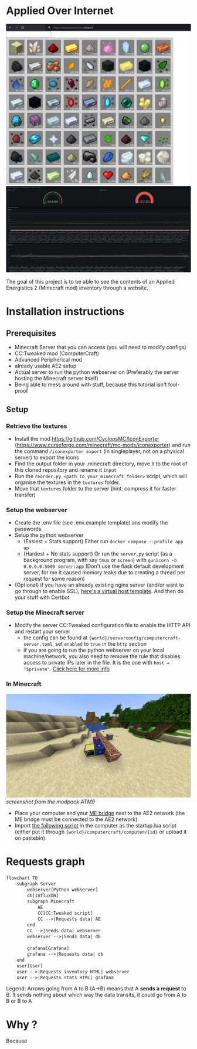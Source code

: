 # Applied Over Internet

![](images/website.png)
![](images/stats.png)

The goal of this project is to be able to see the contents of an Applied Energistics 2 (Minecraft mod) inventory through a website.

# Installation instructions

## Prerequisites
- Minecraft Server that you can access (you will need to modify configs)
- CC:Tweaked mod (ComputerCraft)
- Advanced Peripherical mod
- already usable AE2 setup
- Actual server to run the python webserver on (Preferably the server hosting the Minecraft server itself)
- Being able to mess around with stuff, because this tutorial isn't fool-proof

## Setup

### Retrieve the textures
- Install the mod https://github.com/CyclopsMC/IconExporter (https://www.curseforge.com/minecraft/mc-mods/iconexporter) and run the command `/iconexporter export` (in singleplayer, not on a physical server) to export the icons
- Find the output folder in your .minecraft directory, move it to the root of this cloned repository and rename it `input`
- Run the `reorder.py <path_to_your_minecraft_folder>` script, which will organise the textures in the `textures` folder.
- Move that `textures` folder to the server (hint: compress it for faster transfer)

### Setup the webserver
- Create the .env file (see .env.example template) ans modify the passwords
- Setup the python webserver
  - (Easiest + Stats support) Either run `docker compose --profile app up`
  - (Hardest + No stats support) Or run the `server.py` script (as a background program, with say `tmux` or `screen`) with `gunicorn -b 0.0.0.0:5000 server:app` (Don't use the flask default development server, for me it caused memory leaks due to creating a thread per request for some reason)
- (Optional) if you have an already existing nginx server (and/or want to go through to enable SSL), [here's a virtual host template](nginx_template.conf). And then do your stuff with Certbot

### Setup the Minecraft server
- Modify the server CC:Tweaked configuration file to enable the HTTP API and restart your server
  - the config can be found at `{world}/serverconfig/computercraft-server.toml`, set `enabled` to `true` in the `http` section
  - if you are going to run the python webserver on your local machine/network, you also need to remove the rule that disables access to private IPs later in the file. It is the one with `host = "$private"`. [Click here for more info](https://tweaked.cc/guide/local_ips.html#cc-1.87.0)

### In Minecraft
![](images/ingame.png)
*screenshot from the modpack ATM9*

- Place your computer and your [ME bridge](https://advancedperipherals.madefor.cc/peripherals/me_bridge/) next to the AE2 network (the ME bridge must be connected to the AE2 network)
- Import [the following script](./send_request.lua) in the computer as the startup.lua script (either put it through `{world}/computercraft/computer/{id}` or upload it on pastebin)

# Requests graph
```mermaid
flowchart TD
    subgraph Server
        webserver[Python webserver]
        db[InfluxDB]
        subgraph Minecraft
            AE
            CC[CC:Tweaked script]
            CC -->|Requests data| AE
        end
        CC -->|Sends data| webserver
        webserver -->|Sends data| db

        grafana[Grafana]
        grafana -->|Requests data| db
    end
    user[User]
    user -->|Requests inventory HTML| webserver
    user -->|Requests stats HTML| grafana 
```
Legend: Arrows going from A to B (A->B) means that A **sends a request** to B. It sends nothing about which way the data transits, it could go from A to B or B to A

# Why ?
Because